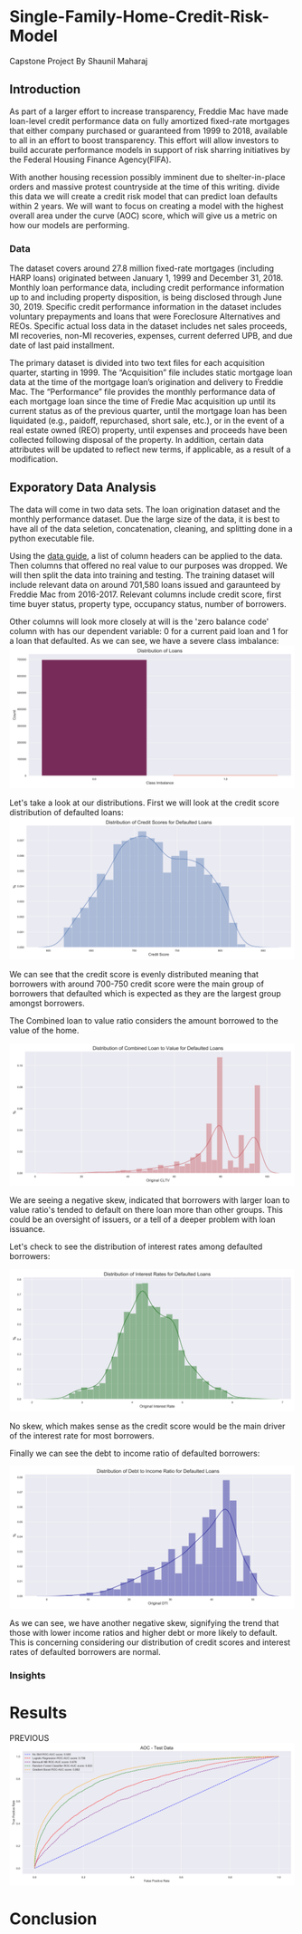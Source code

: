 # Single-Family-Home-Credit-Risk-Model

Capstone Project
By Shaunil Maharaj


## Introduction

As part of a larger effort to increase transparency, Freddie Mac have made loan-level credit performance data on fully amortized fixed-rate mortgages that either company purchased or guaranteed from 1999 to 2018, available to all in an effort to boost transparency. This effort will allow investors to build accurate performance models in support of risk sharring initiatives by the Federal Housing Finance Agency(FIFA).


With another housing recession possibly imminent due to shelter-in-place orders and massive protest countryside at the time of this writing. divide this data we will create a credit risk model that can predict loan defaults within 2 years. We will want to focus on creating a model with the highest overall area under the curve (AOC) score, which will give us a metric on how our models are performing.


### Data

The dataset covers around 27.8 million fixed-rate mortgages (including HARP loans) originated between January 1, 1999 and December 31, 2018. Monthly loan performance data, including credit performance information up to and including property disposition, is being disclosed through June 30, 2019. Specific credit performance information in the dataset includes voluntary prepayments and loans that were Foreclosure Alternatives and REOs. Specific actual loss data in the dataset includes net sales proceeds, MI recoveries, non-MI recoveries, expenses, current deferred UPB, and due date of last paid installment.

The primary dataset is divided into two text files for each acquisition quarter, starting in 1999. The “Acquisition” file
includes static mortgage loan data at the time of the mortgage loan’s origination and delivery to Freddie Mac. The
“Performance” file provides the monthly performance data of each mortgage loan since the time of Fredie Mac
acquisition up until its current status as of the previous quarter, until the mortgage loan has been liquidated (e.g., paidoff, repurchased, short sale, etc.), or in the event of a real estate owned (REO) property, until expenses and proceeds
have been collected following disposal of the property. In addition, certain data attributes will be updated to reflect
new terms, if applicable, as a result of a modification. 


## Exporatory Data Analysis

The data will come in two data sets. The loan origination dataset and the monthly performance dataset. Due the large size of the data, it is best to have all of the data seletion, concatenation, cleaning, and splitting done in a python executable file. 

Using the [data guide](http://www.freddiemac.com/fmac-resources/research/pdf/user_guide.pdf), a list of column headers can be applied to the data. Then columns that offered no real value to our purposes was dropped. We will then split the data into training and testing. The training dataset will include relevant data on around 701,580 loans issued and garaunteed by Freddie Mac from 2016-2017. Relevant columns include credit score, first time buyer status, property type, occupancy status, number of borrowers. 

Other columns will look more closely at will is the 'zero balance code' column with has our dependent variable: 0 for a current paid loan and 1 for a loan that defaulted. As we can see, we have a severe class imbalance:
![imabalance](images/imbalance.png)


Let's take a look at our distributions. First we will look at the credit score distribution of defaulted loans:
![distcr](images/distcr.png)


We can see that the credit score is evenly distributed meaning that borrowers with around 700-750 credit score were the main group of borrowers that defaulted which is expected as they are the largest group amongst borrowers.


The Combined loan to value ratio considers the amount borrowed to the value of the home.


![distcltv](images/distcltv.png)


We are seeing a negative skew, indicated that borrowers with larger loan to value ratio's tended to default on there loan more than other groups. This could be an oversight of issuers, or a tell of a deeper problem with loan issuance.


Let's check to see the distribution of interest rates among defaulted borrowers:


![distir](images/distir.png)


No skew, which makes sense as the credit score would be the main driver of the interest rate for most borrowers.


Finally we can see the debt to income ratio of defaulted borrowers:


![distdti](images/distdti.png)


As we can see, we have another negative skew, signifying the trend that those with lower income ratios and higher debt or more likely to default. This is concerning considering our distribution of credit scores and interest rates of defaulted borrowers are normal. 


### Insights



# Results
PREVIOUS
![aoc_test](images/AOC_test.png)

# Conclusion

